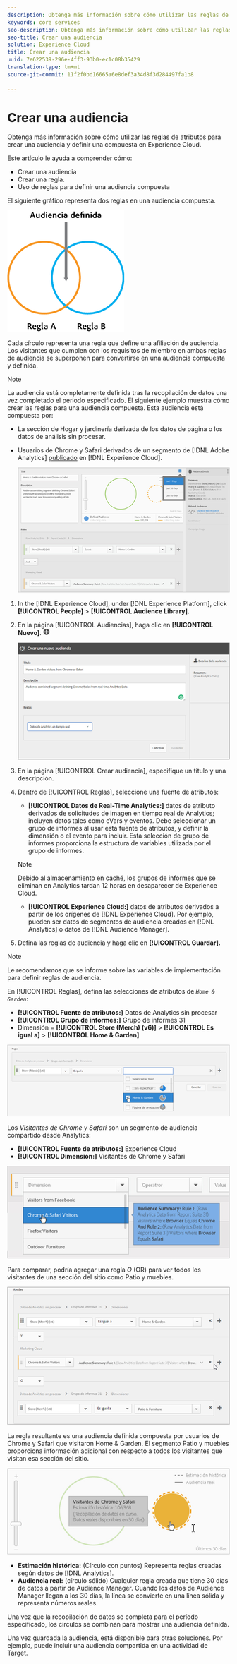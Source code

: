 ```yaml
---
description: Obtenga más información sobre cómo utilizar las reglas de atributos para crear una audiencia y definir una compuesta en Experience Cloud.
keywords: core services
seo-description: Obtenga más información sobre cómo utilizar las reglas de atributos para crear una audiencia y definir una compuesta en Experience Cloud.
seo-title: Crear una audiencia
solution: Experience Cloud
title: Crear una audiencia
uuid: 7e622539-296e-4ff3-93b0-ec1c08b35429
translation-type: tm+mt
source-git-commit: 11f2f0bd16665a6e8def3a34d8f3d284497fa1b8

---
```



# Crear una audiencia

Obtenga más información sobre cómo utilizar las reglas de atributos para crear una audiencia y definir una compuesta en Experience Cloud.

Este artículo le ayuda a comprender cómo:

* Crear una audiencia
* Crear una regla.
* Uso de reglas para definir una audiencia compuesta

El siguiente gráfico representa dos reglas en una audiencia compuesta.

![](assets/audience_sharing.png)

Cada círculo representa una regla que define una afiliación de audiencia. Los visitantes que cumplen con los requisitos de miembro en ambas reglas de audiencia se superponen para convertirse en una audiencia compuesta y definida.

>[!NOTE]
>
>La audiencia está completamente definida tras la recopilación de datos una vez completado el periodo especificado.
El siguiente ejemplo muestra cómo crear las reglas para una audiencia compuesta. Esta audiencia está compuesta por:

* La sección de Hogar y jardinería derivada de los datos de página o los datos de análisis sin procesar.
* Usuarios de Chrome y Safari derivados de un segmento de [!DNL Adobe Analytics] [publicado](../audience-library/audience-library.md#task_32FEEFE0B32E4E388CD4D892D727282A) en [!DNL Experience Cloud].

   ![](assets/audience_create.png)

1. In the [!DNL Experience Cloud], under [!DNL Experience Platform], click **[!UICONTROL People]** > **[!UICONTROL Audience Library].**
1. En la página [!UICONTROL Audiencias], haga clic en **[!UICONTROL Nuevo]**. ![](assets/add_icon_small.png)

   ![Resultado de los pasos](assets/audience_create_new.png)

1. En la página [!UICONTROL Crear audiencia], especifique un título y una descripción.
1. Dentro de [!UICONTROL Reglas], seleccione una fuente de atributos:

   * **[!UICONTROL Datos de Real-Time Analytics:]** datos de atributo derivados de solicitudes de imagen en tiempo real de Analytics; incluyen datos tales como eVars y eventos. Debe seleccionar un grupo de informes al usar esta fuente de atributos, y definir la dimensión o el evento para incluir. Esta selección de grupo de informes proporciona la estructura de variables utilizada por el grupo de informes.
   >[!NOTE]
   >
   >Debido al almacenamiento en caché, los grupos de informes que se eliminan en Analytics tardan 12 horas en desaparecer de Experience Cloud.

   * **[!UICONTROL Experience Cloud:]** datos de atributos derivados a partir de los orígenes de [!DNL Experience Cloud]. Por ejemplo, pueden ser datos de segmentos de audiencia creados en [!DNL Analytics] o datos de [!DNL Audience Manager].

1. Defina las reglas de audiencia y haga clic en **[!UICONTROL Guardar].**

>[!NOTE]
>
>Le recomendamos que se informe sobre las variables de implementación para definir reglas de audiencia.

En [!UICONTROL Reglas], defina las selecciones de atributos de *`Home & Garden`*:

* **[!UICONTROL Fuente de atributos:]** Datos de Analytics sin procesar
* **[!UICONTROL Grupo de informes:]** Grupo de informes 31
* Dimensión = **[!UICONTROL Store (Merch) (v6)]** > **[!UICONTROL Es igual a]** > **[!UICONTROL Home &amp; Garden]**

![](assets/home_garden.png)

Los *Visitantes de Chrome y Safari* son un segmento de audiencia compartido desde Analytics:

* **[!UICONTROL Fuente de atributos:]** Experience Cloud
* **[!UICONTROL Dimensión:]** Visitantes de Chrome y Safari

![](assets/chrome_safari.png)

Para comparar, podría agregar una regla *O* (OR) para ver todos los visitantes de una sección del sitio como Patio y muebles.

![](assets/audiences_rule_patio.png)

La regla resultante es una audiencia definida compuesta por usuarios de Chrome y Safari que visitaron Home &amp; Garden. El segmento Patio y muebles proporciona información adicional con respecto a todos los visitantes que visitan esa sección del sitio.

![](assets/defined_audience.png)

* **Estimación histórica:** (Círculo con puntos) Representa reglas creadas según datos de [!DNL Analytics].
* **Audiencia real:** (círculo sólido) Cualquier regla creada que tiene 30 días de datos a partir de Audience Manager. Cuando los datos de Audience Manager llegan a los 30 días, la línea se convierte en una línea sólida y representa números reales.

Una vez que la recopilación de datos se completa para el período especificado, los círculos se combinan para mostrar una audiencia definida.

Una vez guardada la audiencia, está disponible para otras soluciones. Por ejemplo, puede incluir una audiencia compartida en una actividad de Target.
